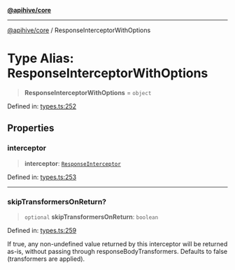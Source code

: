 [**@apihive/core**](../README.md)

***

[@apihive/core](../globals.md) / ResponseInterceptorWithOptions

# Type Alias: ResponseInterceptorWithOptions

> **ResponseInterceptorWithOptions** = `object`

Defined in: [types.ts:252](https://github.com/cleverplatypus/apihive-core/blob/07013091b03a0f47e51724fb271d78c36a50ebbd/src/types.ts#L252)

## Properties

### interceptor

> **interceptor**: [`ResponseInterceptor`](ResponseInterceptor.md)

Defined in: [types.ts:253](https://github.com/cleverplatypus/apihive-core/blob/07013091b03a0f47e51724fb271d78c36a50ebbd/src/types.ts#L253)

***

### skipTransformersOnReturn?

> `optional` **skipTransformersOnReturn**: `boolean`

Defined in: [types.ts:259](https://github.com/cleverplatypus/apihive-core/blob/07013091b03a0f47e51724fb271d78c36a50ebbd/src/types.ts#L259)

If true, any non-undefined value returned by this interceptor
will be returned as-is, without passing through responseBodyTransformers.
Defaults to false (transformers are applied).
